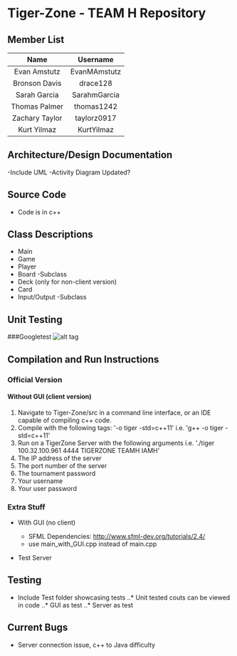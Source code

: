 Tiger-Zone - TEAM H Repository
==================

## **Member List**

|     Name    	| Username 	    |
|:-----------:	|:----------:	  |
| Evan Amstutz  | EvanMAmstutz	|
| Bronson Davis | drace128 	    |
| Sarah Garcia  | SarahmGarcia  |
| Thomas Palmer | thomas1242    |
| Zachary Taylor| taylorz0917   |
| Kurt Yilmaz   | KurtYilmaz    |

## **Architecture/Design Documentation**
-Include UML
-Activity Diagram Updated?

## **Source Code**
- Code is in c++

## **Class Descriptions**
- Main
- Game
- Player
- Board
  -Subclass
- Deck (only for non-client version)
- Card
- Input/Output
  -Subclass

## **Unit Testing**
###Googletest
  ![alt tag](https://github.com/thomas1242/Tiger-Zone/images/googletest.png)

## **Compilation and Run Instructions**
### __Official Version__
#### **Without GUI (client version)**
1. Navigate to Tiger-Zone/src in a command line interface, or an IDE capable of compiling c++ code.
2. Compile with the following tags: '-o tiger -std=c++11' i.e. 'g++ -o tiger -std=c++11'
3. Run on a TigerZone Server with the following arguments i.e. './tiger 100.32.100.961 4444 TIGERZONE TEAMH IAMH'
 1. The IP address of the server
 2. The port number of the server
 3. The tournament password
 4. Your username
 5. Your user password
  

### __Extra Stuff__
- With GUI (no client)
    - SFML Dependencies: http://www.sfml-dev.org/tutorials/2.4/
    - use main_with_GUI.cpp instead of main.cpp
  
- Test Server

## **Testing**
- Include Test folder showcasing tests
  ..* Unit tested couts can be viewed in code
  ..* GUI as test
  ..* Server as test
  
## **Current Bugs**
- Server connection issue, c++ to Java difficulty

